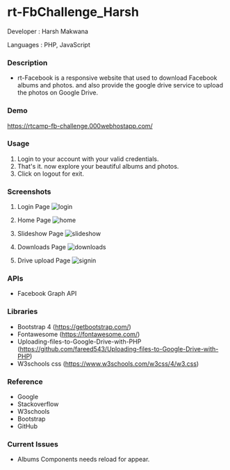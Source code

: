 # rt-FbChallenge_Harsh

Developer : Harsh Makwana

Languages : PHP, JavaScript

### Description
* rt-Facebook is a responsive website that used to download Facebook albums and photos. and also provide the google drive service to upload the photos on Google Drive.   

### Demo
https://rtcamp-fb-challenge.000webhostapp.com/

### Usage
1. Login to your account with your valid credentials.
2. That's it. now explore your beautiful albums and photos. 
3. Click on logout for exit.

### Screenshots
1. Login Page
![login](https://user-images.githubusercontent.com/23061515/44948323-3461e580-ae39-11e8-810e-9d16c273a0b9.png)

2. Home Page
![home](https://user-images.githubusercontent.com/23061515/44948321-33c94f00-ae39-11e8-9b00-01fb3efbaa24.png)

3. Slideshow Page
![slideshow](https://user-images.githubusercontent.com/23061515/44948322-33c94f00-ae39-11e8-880f-f0181518706e.png)

4. Downloads Page
![downloads](https://user-images.githubusercontent.com/23061515/44948325-34fa7c00-ae39-11e8-998c-13b8824652a3.png)

5. Drive upload Page
![signin](https://user-images.githubusercontent.com/23061515/44948326-34fa7c00-ae39-11e8-84af-297363dc6944.png)

### APIs
* Facebook Graph API

### Libraries
* Bootstrap 4 (https://getbootstrap.com/)
* Fontawesome (https://fontawesome.com/)
* Uploading-files-to-Google-Drive-with-PHP (https://github.com/fareed543/Uploading-files-to-Google-Drive-with-PHP)
* W3schools css (https://www.w3schools.com/w3css/4/w3.css)

### Reference
* Google
* Stackoverflow
* W3schools
* Bootstrap
* GitHub

### Current Issues
* Albums Components needs reload for appear.
